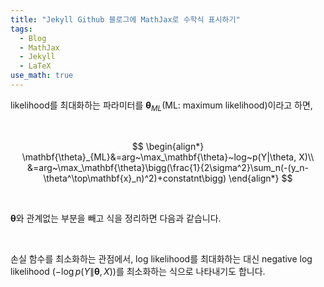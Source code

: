 ```yaml
---
title: "Jekyll Github 블로그에 MathJax로 수학식 표시하기"
tags:
  - Blog
  - MathJax
  - Jekyll
  - LaTeX
use_math: true
---
```


likelihood를 최대화하는 파라미터를 $\mathbf{\theta}_{ML}$(ML: maximum likelihood)이라고 하면,
 
<br>

$$
\begin{align*}
\mathbf{\theta}_{ML}&=arg~\max_\mathbf{\theta}~log~p(Y|\theta, X)\\
&=arg~\max_\mathbf{\theta}\bigg(\frac{1}{2\sigma^2}\sum_n(-(y_n-\theta^\top\mathbf{x}_n)^2)+constatnt\bigg)
\end{align*}
$$
 
<br>

$\mathbf{\theta}$와 관계없는 부분을 빼고 식을 정리하면 다음과 같습니다.
 
<br>

손실 함수를 최소화하는 관점에서, log likelihood를 최대화하는 대신 negative log likelihood $(-\log p(Y\|\mathbf{\theta}, X))$를 최소화하는 식으로 나타내기도 합니다.

